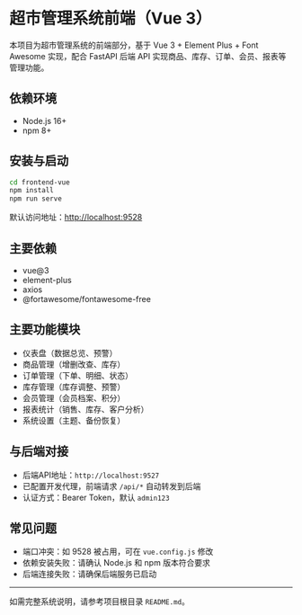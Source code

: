 # 超市管理系统前端（Vue 3）

本项目为超市管理系统的前端部分，基于 Vue 3 + Element Plus + Font Awesome 实现，配合 FastAPI 后端 API 实现商品、库存、订单、会员、报表等管理功能。

## 依赖环境
- Node.js 16+
- npm 8+

## 安装与启动
```bash
cd frontend-vue
npm install
npm run serve
```

默认访问地址：[http://localhost:9528](http://localhost:9528)

## 主要依赖
- vue@3
- element-plus
- axios
- @fortawesome/fontawesome-free

## 主要功能模块
- 仪表盘（数据总览、预警）
- 商品管理（增删改查、库存）
- 订单管理（下单、明细、状态）
- 库存管理（库存调整、预警）
- 会员管理（会员档案、积分）
- 报表统计（销售、库存、客户分析）
- 系统设置（主题、备份恢复）

## 与后端对接
- 后端API地址：`http://localhost:9527`
- 已配置开发代理，前端请求 `/api/*` 自动转发到后端
- 认证方式：Bearer Token，默认 `admin123`

## 常见问题
- 端口冲突：如 9528 被占用，可在 `vue.config.js` 修改
- 依赖安装失败：请确认 Node.js 和 npm 版本符合要求
- 后端连接失败：请确保后端服务已启动

---
如需完整系统说明，请参考项目根目录 `README.md`。 
